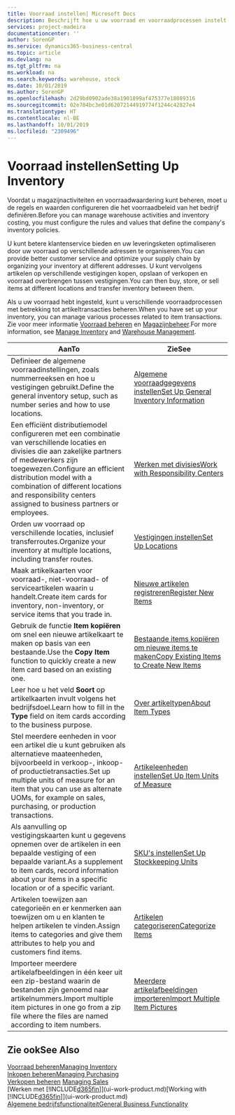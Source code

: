 ```yaml
---
title: Voorraad instellen| Microsoft Docs
description: Beschrijft hoe u uw voorraad en voorraadprocessen instelt, inclusief transferroutes en locaties, zoals magazijnen.
services: project-madeira
documentationcenter: ''
author: SorenGP
ms.service: dynamics365-business-central
ms.topic: article
ms.devlang: na
ms.tgt_pltfrm: na
ms.workload: na
ms.search.keywords: warehouse, stock
ms.date: 10/01/2019
ms.author: SorenGP
ms.openlocfilehash: 2d29bd0902ade38a1901899af475377e18089316
ms.sourcegitcommit: 02e704bc3e01d62072144919774f1244c42827e4
ms.translationtype: HT
ms.contentlocale: nl-BE
ms.lasthandoff: 10/01/2019
ms.locfileid: "2309496"
---
```

# <a name="setting-up-inventory"></a><span data-ttu-id="5b500-103">Voorraad instellen</span><span class="sxs-lookup"><span data-stu-id="5b500-103">Setting Up Inventory</span></span>
<span data-ttu-id="5b500-104">Voordat u magazijnactiviteiten en voorraadwaardering kunt beheren, moet u de regels en waarden configureren die het voorraadbeleid van het bedrijf definiëren.</span><span class="sxs-lookup"><span data-stu-id="5b500-104">Before you can manage warehouse activities and inventory costing, you must configure the rules and values that define the company's inventory policies.</span></span>

<span data-ttu-id="5b500-105">U kunt betere klantenservice bieden en uw leveringsketen optimaliseren door uw voorraad op verschillende adressen te organiseren.</span><span class="sxs-lookup"><span data-stu-id="5b500-105">You can provide better customer service and optimize your supply chain by organizing your inventory at different addresses.</span></span> <span data-ttu-id="5b500-106">U kunt vervolgens artikelen op verschillende vestigingen kopen, opslaan of verkopen en voorraad overbrengen tussen vestigingen.</span><span class="sxs-lookup"><span data-stu-id="5b500-106">You can then buy, store, or sell items at different locations and transfer inventory between them.</span></span>

<span data-ttu-id="5b500-107">Als u uw voorraad hebt ingesteld, kunt u verschillende voorraadprocessen met betrekking tot artikeltransacties beheren.</span><span class="sxs-lookup"><span data-stu-id="5b500-107">When you have set up your inventory, you can manage various processes related to item transactions.</span></span> <span data-ttu-id="5b500-108">Zie voor meer informatie [Voorraad beheren](inventory-manage-inventory.md) en [Magazijnbeheer](warehouse-manage-warehouse.md).</span><span class="sxs-lookup"><span data-stu-id="5b500-108">For more information, see [Manage Inventory](inventory-manage-inventory.md) and [Warehouse Management](warehouse-manage-warehouse.md).</span></span>

| <span data-ttu-id="5b500-109">Aan</span><span class="sxs-lookup"><span data-stu-id="5b500-109">To</span></span> | <span data-ttu-id="5b500-110">Zie</span><span class="sxs-lookup"><span data-stu-id="5b500-110">See</span></span> |
| --- | --- |
| <span data-ttu-id="5b500-111">Definieer de algemene voorraadinstellingen, zoals nummerreeksen en hoe u vestigingen gebruikt.</span><span class="sxs-lookup"><span data-stu-id="5b500-111">Define the general inventory setup, such as number series and how to use locations.</span></span> |[<span data-ttu-id="5b500-112">Algemene voorraadgegevens instellen</span><span class="sxs-lookup"><span data-stu-id="5b500-112">Set Up General Inventory Information</span></span>](inventory-how-setup-general.md) |
|<span data-ttu-id="5b500-113">Een efficiënt distributiemodel configureren met een combinatie van verschillende locaties en divisies die aan zakelijke partners of medewerkers zijn toegewezen.</span><span class="sxs-lookup"><span data-stu-id="5b500-113">Configure an efficient distribution model with a combination of different locations and responsibility centers assigned to business partners or employees.</span></span>|[<span data-ttu-id="5b500-114">Werken met divisies</span><span class="sxs-lookup"><span data-stu-id="5b500-114">Work with Responsibility Centers</span></span>](inventory-responsibility-centers.md)|
| <span data-ttu-id="5b500-115">Orden uw voorraad op verschillende locaties, inclusief transferroutes.</span><span class="sxs-lookup"><span data-stu-id="5b500-115">Organize your inventory at multiple locations, including transfer routes.</span></span> |[<span data-ttu-id="5b500-116">Vestigingen instellen</span><span class="sxs-lookup"><span data-stu-id="5b500-116">Set Up Locations</span></span>](inventory-how-register-new-items.md) |
| <span data-ttu-id="5b500-117">Maak artikelkaarten voor voorraad-, niet-voorraad- of serviceartikelen waarin u handelt.</span><span class="sxs-lookup"><span data-stu-id="5b500-117">Create item cards for inventory, non-inventory, or service items that you trade in.</span></span> |[<span data-ttu-id="5b500-118">Nieuwe artikelen registreren</span><span class="sxs-lookup"><span data-stu-id="5b500-118">Register New Items</span></span>](inventory-how-register-new-items.md) |
|<span data-ttu-id="5b500-119">Gebruik de functie **Item kopiëren** om snel een nieuwe artikelkaart te maken op basis van een bestaande.</span><span class="sxs-lookup"><span data-stu-id="5b500-119">Use the **Copy Item** function to quickly create a new item card based on an existing one.</span></span>|[<span data-ttu-id="5b500-120">Bestaande items kopiëren om nieuwe items te maken</span><span class="sxs-lookup"><span data-stu-id="5b500-120">Copy Existing Items to Create New Items</span></span>](inventory-how-copy-items.md)|
|<span data-ttu-id="5b500-121">Leer hoe u het veld **Soort** op artikelkaarten invult volgens het bedrijfsdoel.</span><span class="sxs-lookup"><span data-stu-id="5b500-121">Learn how to fill in the **Type** field on item cards according to the business purpose.</span></span>|[<span data-ttu-id="5b500-122">Over artikeltypen</span><span class="sxs-lookup"><span data-stu-id="5b500-122">About Item Types</span></span>](inventory-about-item-types.md)|
|<span data-ttu-id="5b500-123">Stel meerdere eenheden in voor een artikel die u kunt gebruiken als alternatieve maateenheden, bijvoorbeeld in verkoop-, inkoop- of productietransacties.</span><span class="sxs-lookup"><span data-stu-id="5b500-123">Set up multiple units of measure for an item that you can use as alternate UOMs, for example on sales, purchasing, or production transactions.</span></span>|[<span data-ttu-id="5b500-124">Artikeleenheden instellen</span><span class="sxs-lookup"><span data-stu-id="5b500-124">Set Up Item Units of Measure</span></span>](inventory-how-setup-units-of-measure.md)|
|<span data-ttu-id="5b500-125">Als aanvulling op vestigingskaarten kunt u gegevens opnemen over de artikelen in een bepaalde vestiging of een bepaalde variant.</span><span class="sxs-lookup"><span data-stu-id="5b500-125">As a supplement to item cards, record information about your items in a specific location or of a specific variant.</span></span>|[<span data-ttu-id="5b500-126">SKU's instellen</span><span class="sxs-lookup"><span data-stu-id="5b500-126">Set Up Stockkeeping Units</span></span>](inventory-how-to-set-up-stockkeeping-units.md)|
| <span data-ttu-id="5b500-127">Artikelen toewijzen aan categorieën en er kenmerken aan toewijzen om u en klanten te helpen artikelen te vinden.</span><span class="sxs-lookup"><span data-stu-id="5b500-127">Assign items to categories and give them attributes to help you and customers find items.</span></span> |[<span data-ttu-id="5b500-128">Artikelen categoriseren</span><span class="sxs-lookup"><span data-stu-id="5b500-128">Categorize Items</span></span>](inventory-how-categorize-items.md) |
|<span data-ttu-id="5b500-129">Importeer meerdere artikelafbeeldingen in één keer uit een zip-bestand waarin de bestanden zijn genoemd naar artikelnummers.</span><span class="sxs-lookup"><span data-stu-id="5b500-129">Import multiple item pictures in one go from a zip file where the files are named according to item numbers.</span></span>|[<span data-ttu-id="5b500-130">Meerdere artikelafbeeldingen importeren</span><span class="sxs-lookup"><span data-stu-id="5b500-130">Import Multiple Item Pictures</span></span>](inventory-how-import-item-pictures.md)|

## <a name="see-also"></a><span data-ttu-id="5b500-131">Zie ook</span><span class="sxs-lookup"><span data-stu-id="5b500-131">See Also</span></span>
[<span data-ttu-id="5b500-132">Voorraad beheren</span><span class="sxs-lookup"><span data-stu-id="5b500-132">Managing Inventory</span></span>](inventory-manage-inventory.md)  
[<span data-ttu-id="5b500-133">Inkopen beheren</span><span class="sxs-lookup"><span data-stu-id="5b500-133">Managing Purchasing</span></span>](purchasing-manage-purchasing.md)  
<span data-ttu-id="5b500-134">[Verkopen beheren](sales-manage-sales.md)  </span><span class="sxs-lookup"><span data-stu-id="5b500-134">[Managing Sales](sales-manage-sales.md)  </span></span>  
<span data-ttu-id="5b500-135">[Werken met [!INCLUDE[d365fin](includes/d365fin_md.md)]](ui-work-product.md)</span><span class="sxs-lookup"><span data-stu-id="5b500-135">[Working with [!INCLUDE[d365fin](includes/d365fin_md.md)]](ui-work-product.md)</span></span>  
[<span data-ttu-id="5b500-136">Algemene bedrijfsfunctionaliteit</span><span class="sxs-lookup"><span data-stu-id="5b500-136">General Business Functionality</span></span>](ui-across-business-areas.md)
